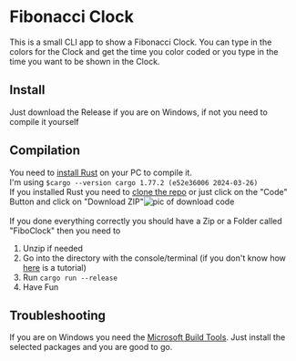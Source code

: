 # Fibonacci Clock
This is a small CLI app to show a Fibonacci Clock. You can type in the colors for the Clock and get the time you color coded or you type in the time you want to be shown in the Clock.
## Install
Just download the Release if you are on Windows, if not you need to compile it yourself
## Compilation
You need to [install Rust](https://www.rust-lang.org/tools/install) on your PC to compile it.<br>
I'm using 
`$cargo --version
cargo 1.77.2 (e52e36006 2024-03-26)` <br>
If you installed Rust you need to [clone the repo](https://docs.github.com/de/repositories/creating-and-managing-repositories/cloning-a-repository) or just click on the "Code" Button and click on "Download ZIP"![pic of download code](https://helpdeskgeek.com/wp-content/pictures/2021/06/11CodeButtonDownloadZip.png)
<br><br>
If you done everything correctly you should have a Zip or a Folder called "FiboClock" then you need to
1. Unzip if needed
2. Go into the directory with the console/terminal (if you don't know how [here](https://www.google.com/url?sa=t&rct=j&q=&esrc=s&source=web&cd=&ved=2ahUKEwj4jJD6sd-FAxXn3gIHHaksAsIQFnoECCAQAw&url=https%3A%2F%2Fwww.howtogeek.com%2F659411%2Fhow-to-change-directories-in-command-prompt-on-windows-10%2F%23%3A~%3Atext%3DIf%2520the%2520folder%2520you%2520want%2Cwindow%252C%2520and%2520then%2520press%2520Enter.&usg=AOvVaw26EF1rnoKEC2AhNFKjC-Zo&opi=89978449) is a tutorial)
3. Run `cargo run --release`
4. Have Fun
## Troubleshooting
If you are on Windows you need the [Microsoft Build Tools](https://visualstudio.microsoft.com/de/visual-cpp-build-tools/).
Just install the selected packages and you are good to go.
